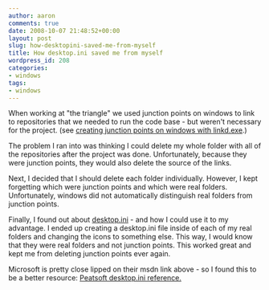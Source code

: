 ```yaml
---
author: aaron
comments: true
date: 2008-10-07 21:48:52+00:00
layout: post
slug: how-desktopini-saved-me-from-myself
title: How desktop.ini saved me from myself
wordpress_id: 208
categories:
- windows
tags:
- windows
---
```


When working at "the triangle" we used junction points on windows to link to repositories that we needed to run the code base - but weren't necessary for the project.  (see [creating junction points on windows with linkd.exe](http://support.microsoft.com/kb/205524).)

The problem I ran into was thinking I could delete my whole folder with all of the repositories after the project was done.  Unfortunately, because they were junction points, they would also delete the source of the links.

Next, I decided that I should delete each folder individually.  However, I kept forgetting which were junction points and which were real folders.  Unfortunately, windows did not automatically distinguish real folders from junction points.

Finally, I found out about [desktop.ini](http://msdn.microsoft.com/en-us/library/cc144102(VS.85).aspx) - and how I could use it to my advantage.  I ended up creating a desktop.ini file inside of each of my real folders and changing the icons to something else.  This way, I would know that they were real folders and not junction points.  This worked great and kept me from deleting junction points ever again.

Microsoft is pretty close lipped on their msdn link above - so I found this to be a better resource: [Peatsoft desktop.ini reference.](http://www.xs4all.nl/~hwiegman/desktopini.html)

